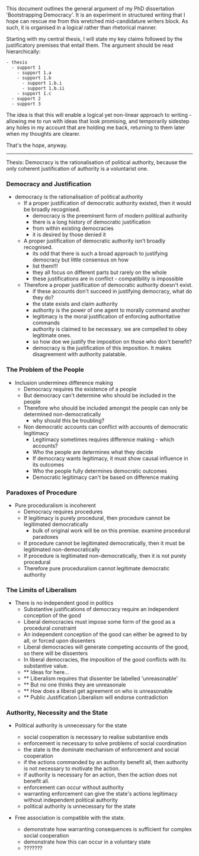 This document outlines the general argument of my PhD dissertation 'Bootstrapping Democracy'.  It is an experiment in structured writing that I hope can rescue me from this wretched mid-candidature writers block.  As such, it is organised in a logical rather than rhetorical manner.  

Starting with my central thesis, I will state my key claims followed by the justificatory premises that entail them.  The argument should be read hierarchically:

    - thesis
      - support 1
        - support 1.a
        - support 1.b
          - support 1.b.i
          - support 1.b.ii
        - support 1.c
      - support 2
      - support 3

The idea is that this will enable a logical yet non-linear approach to writing - allowing me to run with ideas that look promising, and temporarily sidestep any holes in my account that are holding me back, returning to them later when my thoughts are clearer.

That's the hope, anyway.

------

Thesis: Democracy is the rationalisation of political authority, because the only coherent justification of authority is a voluntarist one.

### Democracy and Justification

- democracy is the rationalisation of political authority 
  - If a proper justification of democratic authority existed, then it would be broadly recognised.
    - democracy is the preeminent form of modern political authority
    - there is a long history of democratic justification
    - from within existing democracies
    - it is desired by those denied it
  - A proper justification of democratic authority isn't broadly recognised.
    - its odd that there is such a broad approach to justifying democracy but little consensus on how
    - list them!!!
    - they all focus on different parts but rarely on the whole
    - these justifications are in conflict - compatibility is impossible
  - Therefore a proper justification of democratic authority doesn't exist. 
    - if these accounts don't succeed in justifying democracy, what do they do?
    - the state exists and claim authority
    - authority is the power of one agent to morally command another
    - legitimacy is the moral justification of enforcing authoritative commands     
    - authority is claimed to be necessary. we are compelled to obey legitimate ones.
    - so how doe we justify the imposition on those who don't benefit?
    - democracy is the justification of this imposition.  It makes disagreement with authority palatable.

### The Problem of the People
  
- Inclusion undermines difference making
  - Democracy requires the existence of a people
  - But democracy can't determine who should be included in the people
  - Therefore who should be included amongst the people can only be determined non-democratically
    - why should this be troubling?
  - Non democratic accounts can conflict with accounts of democratic legitimacy
    - Legitimacy sometimes requires difference making - which accounts?
    - Who the people are determines what they decide
    - If democracy wants legitimacy, it must show causal influence in its outcomes
    - Who the people fully determines democratic outcomes
    - Democratic legitimacy can't be based on difference making
  
### Paradoxes of Procedure
    
- Pure proceduralism is incoherent
  - Democracy requires procedures
  - If legitimacy is purely procedural, then procedure cannot be legitimated democratically
    - bulk of original work will be on this premise. examine procedural paradoxes
  - If procedure cannot be legitimated democratically, then it must be legitimated non-democratically
  - If procedure is legitimated non-democratically, then it is not purely procedural
  - Therefore pure proceduralism cannot legitimate democratic authority

### The Limits of Liberalism

- There is no independent good in politics
  - Substantive justifications of democracy require an independent conception of the good
  - Liberal democracies must impose some form of the good as a procedural constraint
  - An independent conception of the good can either be agreed to by all, or forced upon dissenters
  - Liberal democracies will generate competing accounts of the good, so there will be dissenters
  - In liberal democracies, the imposition of the good conflicts with its substantive value.
  - ** Ideas for here...
  - ** Liberalism requires that dissenter be labelled 'unreasonable'
  - ** But no one thinks they are unreasonale
  - ** How does a liberal get agreement on who is unreasonable
  - ** Public Justification Liberalism will endorse contradiction
  
### Authority, Necessity and the State
  
- Political authority is unnecessary for the state
  - social cooperation is necessary to realise substantive ends
  - enforcement is necessary to solve problems of social coordination
  - the state is the dominate mechanism of enforcement and social cooperation
  - if the actions commanded by an authority benefit all, then authority is not necessary to motivate the action.
  - if authority is necessary for an action, then the action does not benefit all.
  - enforcement can occur without authority
  - warranting enforcement can give the state's actions legitimacy without independent political authority
  - political authority is unnecessary for the state

- Free association is compatible with the state.
  - demonstrate how warranting consequences is sufficient for complex social cooperation
  - demonstrate how this can occur in a voluntary state
  - ???????